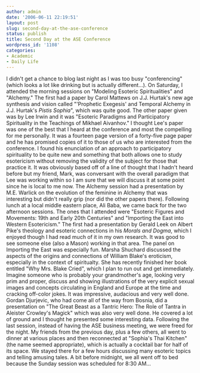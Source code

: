 ```yaml
---
author: admin
date: '2006-06-11 22:19:51'
layout: post
slug: second-day-at-the-ase-conference
status: publish
title: Second Day at the ASE Conference
wordpress_id: '1108'
categories:
- Academic
- Daily Life
---
```


I didn't get a chance to blog last night as I was too busy
"conferencing" (which looks a lot like drinking but is actually
different...). On Saturday, I attended the morning sessions on "Modeling
Esoteric Spiritualities" and "Alchemy." The first had a paper by Carol
Mattews on J.J. Hurtak's new age synthesis and vision called "'Prophetic
Exegesis' and Temporal Alchemy in J.J. Hurtak's *Pistis Sophia*", which
was quite good. The other paper given was by Lee Irwin and it was
"Esoteric Paradigms and Participatory Spirituality in the Teachings of
Mikhael Aivanhov." I thought Lee's paper was one of the best that I
heard at the conference and most the compelling for me personally. It
was a fourteen page version of a forty-five page paper and he has
promised copies of it to those of us who are interested from the
conference. I found his enunciation of an approach to participatory
spirituality to be quite new and something that both allows one to study
esotericism without removing the validity of the subject for those that
practice it. It was obviously based off of a line of thought that I
hadn't heard before but my friend, Mark, was conversant with the overall
paradigm that Lee was working within so I am sure that we will discuss
it at some point since he is local to me now. The Alchemy session had a
presentation by M.E. Warlick on the evolution of the feminine in Alchemy
that was interesting but didn't really grip (nor did the other papers
there). Following lunch at a local middle eastern place, Ali Baba, we
came back for the two afternoon sessions. The ones that I attended were
"Esoteric Figures and Movements: 19th and Early 20th Centuries" and
"Importing the East into Western Esotericism." The first had a
presentation by Gerald Leek on Albert Pike's theology and esoteric
connections in his *Morals and Dogma*, which I enjoyed though I had read
much of it in my own research. It was good to see someone else (also a
Mason) working in that area. The panel on Importing the East was
especially fun. Marsha Shuchard discussed the aspects of the origins and
connections of William Blake's eroticism, especially in the context of
spiritualty. She has recently finished her book entitled "Why Mrs. Blake
Cried", which I plan to run out and get immediately. Imagine someone who
is probably your grandmother's age, looking very prim and proper,
discuss and showing illustrations of the very explicit sexual images and
concepts circulating in England and Europe at the time and cracking
off-color jokes. It was impressive, audacious and very well done. Gordan
Djurjevic, who had come all of the way from Bosnia, did a presentation
on "The Great Beast as a Tantric Hero: The Role of Tantra in Aleister
Crowley's Magick" which was also very well done. He covered a lot of
ground and I thought he presented some interesting data. Following the
last session, instead of having the ASE business meeting, we were freed
for the night. My friends from the previous day, plus a few others, all
went to dinner at various places and then reconnected at "Sophia's Thai
Kitchen" (the name seemed appropriate), which is actually a cocktail bar
for half of its space. We stayed there for a few hours discussing many
esoteric topics and telling amusing tales. A bit before midnight, we all
went off to bed because the Sunday session was scheduled for 8:30 AM...
